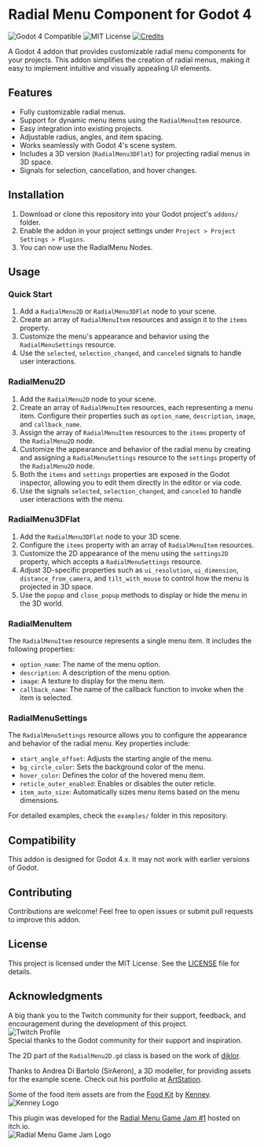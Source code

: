# Radial Menu Component for Godot 4

![Godot 4 Compatible](https://img.shields.io/badge/Godot-4.4-478CBF?logo=godotengine) ![MIT License](https://img.shields.io/badge/License-MIT-green) [![Credits](https://img.shields.io/badge/Credits-blue)](./CREDITS.md)

A Godot 4 addon that provides customizable radial menu components for your projects. This addon simplifies the creation of radial menus, making it easy to implement intuitive and visually appealing UI elements.

## Features

- Fully customizable radial menus.
- Support for dynamic menu items using the `RadialMenuItem` resource.
- Easy integration into existing projects.
- Adjustable radius, angles, and item spacing.
- Works seamlessly with Godot 4's scene system.
- Includes a 3D version (`RadialMenu3DFlat`) for projecting radial menus in 3D space.
- Signals for selection, cancellation, and hover changes.

## Installation

1. Download or clone this repository into your Godot project's `addons/` folder.
2. Enable the addon in your project settings under `Project > Project Settings > Plugins`.
3. You can now use the RadialMenu Nodes.

## Usage

### Quick Start

1. Add a `RadialMenu2D` or `RadialMenu3DFlat` node to your scene.
2. Create an array of `RadialMenuItem` resources and assign it to the `items` property.
3. Customize the menu's appearance and behavior using the `RadialMenuSettings` resource.
4. Use the `selected`, `selection_changed`, and `canceled` signals to handle user interactions.

### RadialMenu2D

1. Add the `RadialMenu2D` node to your scene.
2. Create an array of `RadialMenuItem` resources, each representing a menu item. Configure their properties such as `option_name`, `description`, `image`, and `callback_name`.
3. Assign the array of `RadialMenuItem` resources to the `items` property of the `RadialMenu2D` node.
4. Customize the appearance and behavior of the radial menu by creating and assigning a `RadialMenuSettings` resource to the `settings` property of the `RadialMenu2D` node.
5. Both the `items` and `settings` properties are exposed in the Godot inspector, allowing you to edit them directly in the editor or via code.
6. Use the signals `selected`, `selection_changed`, and `canceled` to handle user interactions with the menu.

### RadialMenu3DFlat

1. Add the `RadialMenu3DFlat` node to your 3D scene.
2. Configure the `items` property with an array of `RadialMenuItem` resources.
3. Customize the 2D appearance of the menu using the `settings2D` property, which accepts a `RadialMenuSettings` resource.
4. Adjust 3D-specific properties such as `ui_resolution`, `ui_dimension`, `distance_from_camera`, and `tilt_with_mouse` to control how the menu is projected in 3D space.
5. Use the `popup` and `close_popup` methods to display or hide the menu in the 3D world.

### RadialMenuItem

The `RadialMenuItem` resource represents a single menu item. It includes the following properties:
- `option_name`: The name of the menu option.
- `description`: A description of the menu option.
- `image`: A texture to display for the menu item.
- `callback_name`: The name of the callback function to invoke when the item is selected.

### RadialMenuSettings

The `RadialMenuSettings` resource allows you to configure the appearance and behavior of the radial menu. Key properties include:
- `start_angle_offset`: Adjusts the starting angle of the menu.
- `bg_circle_color`: Sets the background color of the menu.
- `hover_color`: Defines the color of the hovered menu item.
- `reticle_outer_enabled`: Enables or disables the outer reticle.
- `item_auto_size`: Automatically sizes menu items based on the menu dimensions.

For detailed examples, check the `examples/` folder in this repository.

## Compatibility

This addon is designed for Godot 4.x. It may not work with earlier versions of Godot.

## Contributing

Contributions are welcome! Feel free to open issues or submit pull requests to improve this addon.

## License

This project is licensed under the MIT License. See the [LICENSE](LICENSE.md) file for details.

## Acknowledgments

A big thank you to the Twitch community for their support, feedback, and encouragement during the development of this project.  
![Twitch Profile](https://static-cdn.jtvnw.net/jtv_user_pictures/your-profile-image.png)  
Special thanks to the Godot community for their support and inspiration.

The 2D part of the `RadialMenu2D.gd` class is based on the work of [diklor](https://github.com/diklor/advanced_radial_menu).

Thanks to Andrea Di Bartolo (SirAeron), a 3D modeller, for providing assets for the example scene. Check out his portfolio at [ArtStation](https://www.artstation.com/andreadbx).

Some of the food item assets are from the [Food Kit](https://kenney.nl/assets/food-kit) by [Kenney](https://kenney.nl/).  
![Kenney Logo](https://kenney.nl/data/images/kenney-logo.png)

This plugin was developed for the [Radial Menu Game Jam #1](https://itch.io/jam/radial-menu-game-jam-1) hosted on itch.io.  
![Radial Menu Game Jam Logo](https://img.itch.zone/aW1hZ2UvMTg4NzQyLzEwOTYyNjkucG5n/original/2b3FJ9.png)
